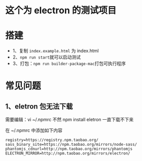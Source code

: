 # 这个为 electron 的测试项目

# 搭建
- 1、复制 `index.example.html` 为 index.html
- 2、`npm run start`就可以启动测试
- 3、打包：`npm run builder-package-mac`打包可执行程序

# 常见问题

## 1、eletron 包无法下载

需要编辑：vi ~/.npmrc 不然 npm install eletron 一直下载不下来

在 ~/.npmrc 中添加如下内容
````
registry=https://registry.npm.taobao.org/
sass_binary_site=https://npm.taobao.org/mirrors/node-sass/
phantomjs_cdnurl=http://npm.taobao.org/mirrors/phantomjs
ELECTRON_MIRROR=http://npm.taobao.org/mirrors/electron/
````